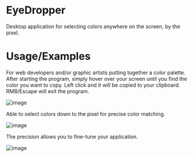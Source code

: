 # EyeDropper
Desktop application for selecting colors anywhere on the screen, by the pixel.

# Usage/Examples
For web developers and/or graphic artists putting together a color palette.
After starting the program, simply hover over your screen until you find the color you want to copy. Left click and it will be copied to your clipboard. RMB/Escape will exit the program.

![image](https://github.com/SumoNulled/eyedropper/assets/46579169/a2b80282-2c52-431b-a0a3-01aba4420ba3)

Able to select colors down to the pixel for precise color matching.

![image](https://github.com/SumoNulled/eyedropper/assets/46579169/8c4b4f25-4d9e-4b37-a3a5-38d905fe4d35)

The precision allows you to fine-tune your application.

![image](https://github.com/SumoNulled/eyedropper/assets/46579169/f21cc01d-9cab-4300-8c52-d93ba0ced0a1)



